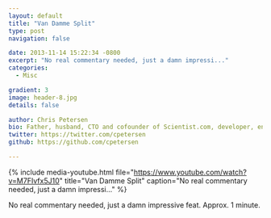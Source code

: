 ```yaml
---
layout: default
title: "Van Damme Split"
type: post
navigation: false

date: 2013-11-14 15:22:34 -0800
excerpt: "No real commentary needed, just a damn impressi..."
categories:
  - Misc

gradient: 3
image: header-8.jpg
details: false

author: Chris Petersen
bio: Father, husband, CTO and cofounder of Scientist.com, developer, entrepreneur and technologist.
twitter: https://twitter.com/cpetersen
github: https://github.com/cpetersen

---
```


{% include media-youtube.html file="https://www.youtube.com/watch?v=M7FIvfx5J10" title="Van Damme Split" caption="No real commentary needed, just a damn impressi..." %}

No real commentary needed, just a damn impressive feat. Approx. 1 minute.

